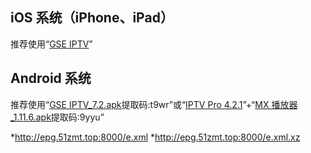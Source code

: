 ## iOS 系统（iPhone、iPad）
推荐使用“[GSE IPTV](https://apps.apple.com/hk/app/gse-smart-iptv/id1028734023)”
## Android 系统
推荐使用“[GSE IPTV_7.2.apk](https://pan.baidu.com/s/1duNGoHn06EbBAqCW31_6Zg)提取码:t9wr”或“[IPTV Pro 4.2.1](https://github.com/GX-HING/Temp/raw/master/APPS/IPTV%20Pro_4.2.1.apk)”+“[MX 播放器_1.11.6.apk](https://pan.baidu.com/s/1Ujrk8m3WNWc18lfWV28zsg)提取码:9yyu”  

*http://epg.51zmt.top:8000/e.xml
*http://epg.51zmt.top:8000/e.xml.xz

